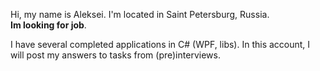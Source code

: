 Hi, my name is Aleksei. I'm located in Saint Petersburg, Russia.  
**Im looking for job**.

I have several completed applications in C# (WPF, libs).
In this account, I will post my answers to tasks from (pre)interviews.

<!---
vnmtwo/vnmtwo is a ✨ special ✨ repository because its `README.md` (this file) appears on your GitHub profile.
You can click the Preview link to take a look at your changes.
--->
